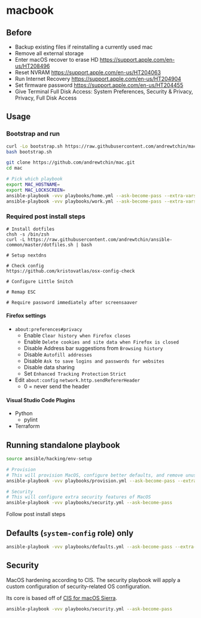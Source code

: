 # macbook

## Before

- Backup existing files if reinstalling a currently used mac
- Remove all external storage
- Enter macOS recover to erase HD https://support.apple.com/en-us/HT208496
- Reset NVRAM https://support.apple.com/en-us/HT204063
- Run Internet Recovery https://support.apple.com/en-us/HT204904
- Set firmware password https://support.apple.com/en-us/HT204455
- Give Terminal Full Disk Access: System Preferences, Security & Privacy, Privacy, Full Disk Access

## Usage

### Bootstrap and run
```bash
curl -Lo bootstrap.sh https://raw.githubusercontent.com/andrewtchin/mac/master/bootstrap.sh
bash bootstrap.sh

git clone https://github.com/andrewtchin/mac.git
cd mac

# Pick which playbook
export MAC_HOSTNAME=
export MAC_LOCKSCREEN=
ansible-playbook -vvv playbooks/home.yml --ask-become-pass --extra-vars=@vars/config.yml
ansible-playbook -vvv playbooks/work.yml --ask-become-pass --extra-vars=@vars/config.yml
```

### Required post install steps
```
# Install dotfiles
chsh -s /bin/zsh
curl -L https://raw.githubusercontent.com/andrewtchin/ansible-common/master/dotfiles.sh | bash

# Setup nextdns

# Check config
https://github.com/kristovatlas/osx-config-check

# Configure Little Snitch

# Remap ESC

# Require password immediately after screensaaver
```

#### Firefox settings

- `about:preferences#privacy`
  - Enable `Clear history when Firefox closes`
  - Enable `Delete cookies and site data when Firefox is closed`
  - Disable Address bar suggestions from `Browsing history`
  - Disable `Autofill addresses`
  - Disable `Ask to save logins and passwords for websites`
  - Disable data sharing
  - Set `Enhanced Tracking Protection` `Strict`
- Edit `about:config` `network.http.sendRefererHeader`
  - 0 = never send the header

#### Visual Studio Code Plugins

- Python
  - pylint
- Terraform

## Running standalone playbook

```bash
source ansible/hacking/env-setup

# Provision
# This will provision MacOS, configure better defaults, and remove unused applications
ansible-playbook -vvv playbooks/provision.yml --ask-become-pass --extra-vars=@vars/config.yml

# Security
# This will configure extra security features of MacOS
ansible-playbook -vvv playbooks/security.yml --ask-become-pass
```

Follow post install steps

## Defaults (`system-config` role) only

```bash
ansible-playbook -vvv playbooks/defaults.yml --ask-become-pass --extra-vars=@vars/config.yml
```

## Security

MacOS hardening according to CIS. The security playbook will apply a custom configuration of security-related OS configuration.

Its core is based off of [CIS for macOS Sierra](https://github.com/jamfprofessionalservices/CIS-for-macOS-Sierra-CP).

```bash
ansible-playbook -vvv playbooks/security.yml --ask-become-pass
```

